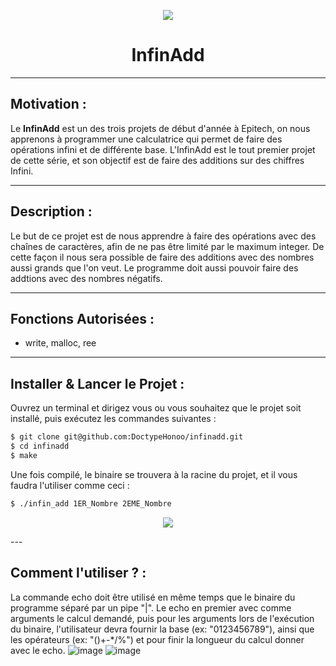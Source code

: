 <p align="center">
  <img src="https://user-images.githubusercontent.com/91092610/174870855-413fe7d8-539d-48bc-8e3e-e64d63058d34.png"/>
</p>
<h1 align="center">
   InfinAdd
</h1>

---

## Motivation : 

Le **InfinAdd** est un des trois projets de début d'année à Epitech, on nous apprenons à programmer une calculatrice qui permet de faire des opérations infini et de différente base. L'InfinAdd est le tout premier projet de cette série, et son objectif est de faire des additions sur des chiffres Infini.

---

## Description :

Le but de ce projet est de nous apprendre à faire des opérations avec des chaînes de caractères, afin de ne pas être limité par le maximum integer. De cette façon il nous sera possible de faire des additions avec des nombres aussi grands que l'on veut. Le programme doit aussi pouvoir faire des addtions avec des nombres négatifs.

---

## Fonctions Autorisées : 

- write, malloc, ree

---

## Installer & Lancer le Projet :

Ouvrez un terminal et dirigez vous ou vous souhaitez que le projet soit installé, puis exécutez les commandes suivantes : 
```bash
$ git clone git@github.com:DoctypeHonoo/infinadd.git
$ cd infinadd
$ make
```
Une fois compilé, le binaire se trouvera à la racine du projet, et il vous faudra l'utiliser comme ceci :
```bash
$ ./infin_add 1ER_Nombre 2EME_Nombre
```
<p align="center">
  <img src="https://user-images.githubusercontent.com/91092610/174876059-4fb7c427-c156-434b-ae23-8b7a83e32eb2.png"/>
</p>
---

## Comment l'utiliser ? : 

La commande echo doit être utilisé en même temps que le binaire du programme séparé par un pipe "|". Le echo en premier avec comme arguments le calcul demandé, puis pour les arguments lors de l'exécution du binaire, l'utilisateur devra fournir la base (ex: "0123456789"), ainsi que les opérateurs (ex: "()+-\*/%") et pour finir la longueur du calcul donner avec le echo.
![image](https://user-images.githubusercontent.com/91092610/174857243-9dcd8ab3-cf45-4ea0-be7c-46704f25741c.png)
![image](https://user-images.githubusercontent.com/91092610/174857570-c836307c-550d-4c50-9b6e-85e4fe0ce0df.png)
